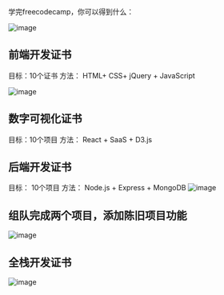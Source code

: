 学完freecodecamp，你可以得到什么：

![image](https://user-images.githubusercontent.com/19257507/37806895-74b94100-2e7d-11e8-9277-9290bebd57d4.png)

## 前端开发证书
目标：10个证书
方法： HTML+ CSS+ jQuery + JavaScript

![image](https://user-images.githubusercontent.com/19257507/37806920-97458792-2e7d-11e8-9583-e11a068adb30.png)

## 数字可视化证书
目标：10个项目
方法： React + SaaS + D3.js

## 后端开发证书
目标： 10个项目
方法： Node.js + Express + MongoDB
![image](https://user-images.githubusercontent.com/19257507/37806997-f8cade9a-2e7d-11e8-846f-01935a70c240.png)

## 组队完成两个项目，添加陈旧项目功能
![image](https://user-images.githubusercontent.com/19257507/37807059-61ccbe0e-2e7e-11e8-8f14-05e5d46399c0.png)

## 全栈开发证书
![image](https://user-images.githubusercontent.com/19257507/37807080-810c007c-2e7e-11e8-9c86-1107fdb09407.png)
